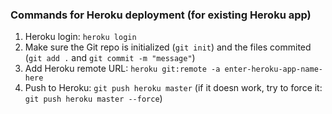 ### Commands for Heroku deployment (for existing Heroku app)

1. Heroku login: `heroku login`
2. Make sure the Git repo is initialized (`git init`) and the files commited (`git add .` and `git commit -m "message"`)
3. Add Heroku remote URL: `heroku git:remote -a enter-heroku-app-name-here`
4. Push to Heroku: `git push heroku master` (if it doesn work, try to force it: `git push heroku master --force`)

